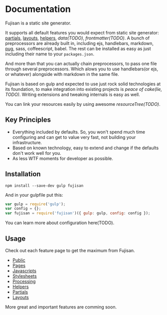 Documentation
=============

Fujisan is a static site generator.

It supports all default features you would expect from static site generator:
[partials][partials], [layouts][layouts], [helpers][helpers], _data(TODO)_,
_frontmatter(TODO)_. A bunch of preprocessors are already built in, including
ejs, handlebars, markdown, [pug][pug], sass, coffeescript, babel. The rest can
be installed as easy as just including their name to your `packages.json`.

And more than that you can actually chain preprocessors, to pass one file
through several preprocessors. Which alows you to use handlebars(or ejs, or
whatever) alongside with markdown in the same file.

Fujisan is based on gulp and expected to use just rock solid technologies at its
foundation, to make integration into existing projects is _peace of cake(lie,
TODO)_. Writing extensions and tweaking internals is easy as well.

You can link your resources easily by using awesome _resourceTree(TODO)_.


Key Principles
--------------

- Everything included by defaults. So, you won't spend much time configuring and
  can get to value very fast, not building your infrastructure.
- Based on known technology, easy to extend and change if the defaults don't
  work well for you.
- As less WTF moments for developer as possible.

Installation
------------

```shell
npm install --save-dev gulp fujisan
```

And in your gulpfile put this:

```js
var gulp = require('gulp');
var config = {};
var fujisan = require('fujisan')({ gulp: gulp, config: config });
```

You can learn more about configuration here(TODO).

Usage
--------

Check out each feature page to get the maximum from Fujisan.

- [Public][public]
- [Pages][pages]
- [Javascripts][javascripts]
- [Stylesheets][stylesheets]
- [Processing][processing]
- [Helpers][helpers]
- [Partials][partials]
- [Layouts][layouts]

More great and important features are comming soon.

[home]: /
[intro]: ./intro.html
[processing]: ./processing.html
[pages]: ./pages.html
[javascripts]: ./javascripts.html
[stylesheets]: ./stylesheets.html
[public]: ./public.html
[partials]: ./partials.html
[helpers]: ./helpers.html
[layouts]: ./layouts.html
[pug]: https://github.com/pugjs/pug/issues/2184
